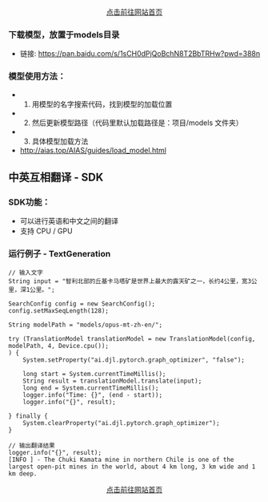 <div align="center">
	<a href="http://aias.top/">点击前往网站首页</a>
</div>  

### 下载模型，放置于models目录
- 链接: https://pan.baidu.com/s/1sCH0dPjQoBchN8T2BbTRHw?pwd=388n

### 模型使用方法：
- 1. 用模型的名字搜索代码，找到模型的加载位置
- 2. 然后更新模型路径（代码里默认加载路径是：项目/models 文件夹）
- 3. 具体模型加载方法
- http://aias.top/AIAS/guides/load_model.html


## 中英互相翻译 - SDK

### SDK功能：
- 可以进行英语和中文之间的翻译
- 支持 CPU / GPU


### 运行例子 - TextGeneration
```text
// 输入文字
String input = "智利北部的丘基卡马塔矿是世界上最大的露天矿之一，长约4公里，宽3公里，深1公里。";

SearchConfig config = new SearchConfig();
config.setMaxSeqLength(128);

String modelPath = "models/opus-mt-zh-en/";

try (TranslationModel translationModel = new TranslationModel(config, modelPath, 4, Device.cpu());
) {
    System.setProperty("ai.djl.pytorch.graph_optimizer", "false");

    long start = System.currentTimeMillis();
    String result = translationModel.translate(input);
    long end = System.currentTimeMillis();
    logger.info("Time: {}", (end - start));
    logger.info("{}", result);

} finally {
    System.clearProperty("ai.djl.pytorch.graph_optimizer");
}

// 输出翻译结果
logger.info("{}", result);
[INFO ] - The Chuki Kamata mine in northern Chile is one of the largest open-pit mines in the world, about 4 km long, 3 km wide and 1 km deep.

```






<div align="center">
	<a href="http://aias.top/">点击前往网站首页</a>
</div>  